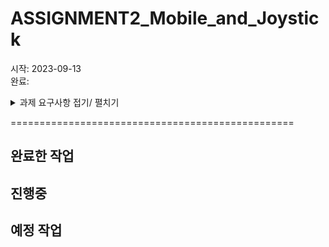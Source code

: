 # ASSIGNMENT2_Mobile_and_Joystick

시작: 2023-09-13 </br>
완료: 

<details>
<summary>과제 요구사항 접기/ 펼치기</summary>

============ Assignment2_Mobile_and_Joystick 과제 내용 ============

플랫폼: 모바일(안드로이드)</br>
시점: TPS 백뷰

1.
모바일 TPS에서의 캐릭터 조작을 위한 조이스틱 (외부 파키지 쓰지 말고 직접 구현) </br>
터치를 통한 시점 이동(회전) </br>
UI에 배치될 버튼(점프 및 미개발 버튼)을 구현 </br>

2. 
점프 구현할 때 함수 안에 직접 기능을 넣지 않고 이벤트/action을 이용한 Delegate 패턴으로 구현할 것 </br>
Action Func Delegate </br>
UnityAction UnityEvent(사실상 현재 유니티UI에서 사용되는 것들) </br>
를 사용한 스크립트 작성. </br>

기타 정해지지 않았거나 모호한 부분은 HexaWorld어플 조작 참고 </br>

=================================================
</details>

=================================================
## 완료한 작업


## 진행중


## 예정 작업